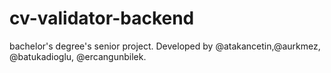 # cv-validator-backend
bachelor's degree's senior project.
Developed by @atakancetin,@aurkmez, @batukadioglu, @ercangunbilek.
